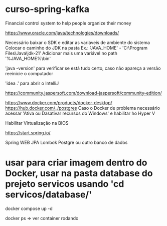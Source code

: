 # curso-spring-kafka


Financial control system to help people organize their money

https://www.oracle.com/java/technologies/downloads/

Necessário  baixar o SDK e editar as variáveis de ambiente do sistema
Colocar o caminho do JDK na pasta Ex.: 'JAVA_HOME' - 'C:\Program Files\Java\jdk-21'
Adicionar mais uma variável no path '%JAVA_HOME%\bin'

'java -version' para verificar se está tudo certo, caso não apareça a versão reeinicie o computador

'idea .' para abrir o IntelliJ 

https://community.jaspersoft.com/download-jaspersoft/community-edition/

https://www.docker.com/products/docker-desktop/
https://hub.docker.com/_/postgres
Caso o Docker de problema necessário acessar 'Ativa ou Dasativar recursos do Windows' e habilitar ho Hyper V

Habilitar Virtualização na BIOS

https://start.spring.io/

Spring WEB
JPA
Lombok
Postgre ou outro banco de dados

# usar para criar imagem dentro do Docker, usar na pasta database do prejeto servicos usando 'cd servicos/database/'
docker compose up -d

docker ps => ver container rodando